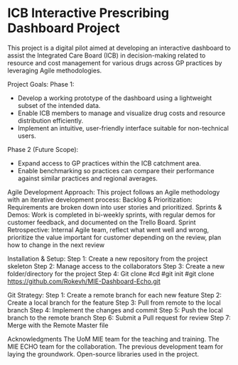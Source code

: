 # ICB Interactive Prescribing Dashboard Project
This project is a digital pilot aimed at developing an interactive dashboard to assist the Integrated Care Board (ICB) in decision-making related to resource and cost management for various drugs across GP practices by leveraging Agile methodologies.

Project Goals:
Phase 1:
- Develop a working prototype of the dashboard using a lightweight subset of the intended data.
- Enable ICB members to manage and visualize drug costs and resource distribution efficiently.
- Implement an intuitive, user-friendly interface suitable for non-technical users.

Phase 2 (Future Scope):
- Expand access to GP practices within the ICB catchment area.
- Enable benchmarking so practices can compare their performance against similar practices and regional averages.

Agile Development Approach:
This project follows an Agile methodology with an iterative development process:
Backlog & Prioritization: Requirements are broken down into user stories and prioritized.
Sprints & Demos: Work is completed in bi-weekly sprints, with regular demos for customer feedback, and documented on the Trello Board.
Sprint Retrospective: Internal Agile team, reflect what went well and wrong, prioritize the value important for customer depending on the review, plan how to change in the next review

Installation & Setup:
Step 1: Create a new repository from the project skeleton
Step 2: Manage access to the collaborators
Step 3: Create a new folder/directory for the project
Step 4: Git clone
#cd <pathway-of-the-new-folder>
#git init
#git clone https://github.com/Rokevh/MIE-Dashboard-Echo.git

Git Strategy:
Step 1: Create a remote branch for each new feature
Step 2: Create a local branch for the feature
Step 3: Pull from remote to the local branch
Step 4: Implement the changes and commit 
Step 5: Push the local branch to the remote branch
Step 6: Submit a Pull request for review
Step 7: Merge with the Remote Master file

Acknowledgments
The UoM MIE team for the teaching and training.
The MIE ECHO team for the collaboration.
The previous development team for laying the groundwork.
Open-source libraries used in the project.




  
